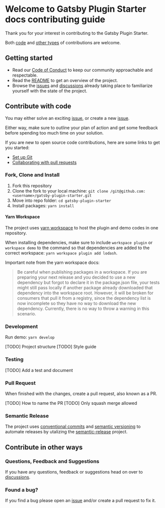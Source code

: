 # Welcome to Gatsby Plugin Starter docs contributing guide <!-- omit in toc -->

Thank you for your interest in contributing to the Gatsby Plugin Starter.

Both [code](https://github.com/ashhitch/gatsby-plugin-page-data-preview/blob/main/CONTRIBUTING.md#contribute-with-code) and [other types](https://github.com/ashhitch/gatsby-plugin-page-data-preview/blob/main/CONTRIBUTING.md#contribute-in-other-ways) of contributions are welcome.

## Getting started

- Read our [Code of Conduct](./CODE_OF_CONDUCT.md) to keep our community approachable and respectable.
- Read the [README](README.md) to get an overview of the project.
- Browse the [issues](https://github.com/ashhitch/gatsby-plugin-page-data-preview/issues) and [discussions](https://github.com/ashhitch/gatsby-plugin-page-data-preview/discussions) already taking place to familiarize yourself with the state of the project.

## Contribute with code

You may either solve an exciting [issue](https://github.com/ashhitch/gatsby-plugin-page-data-preview/issues), or create a new [issue](https://github.com/ashhitch/gatsby-plugin-page-data-preview/issues/new).

Either way, make sure to outline your plan of action and get some feedback before spending too much time on your solution.

If you are new to open source code contributions, here are some links to get you started:

- [Set up Git](https://docs.github.com/en/get-started/quickstart/set-up-git)
- [Collaborating with pull requests](https://docs.github.com/en/github/collaborating-with-pull-requests)

### Fork, Clone and Install

1. Fork this repository
2. Clone the fork to your local machine: `git clone /git@github.com:<username>/gatsby-plugin-starter.git`
3. Move into repo folder: `cd gatsby-plugin-starter`
4. Install packages: `yarn install`

#### Yarn Workspace

The project uses [yarn workspace](https://classic.yarnpkg.com/lang/en/docs/workspaces/) to host the plugin and demo codes in one repository.

When installing dependencies, make sure to include `workspace plugin` or `workspace demo` to the command so that dependencies are added to the correct workspace: `yarn workspace plugin add lodash`.

Important note from the yarn workspace docs:

> Be careful when publishing packages in a workspace. If you are preparing your next release and you decided to use a new dependency but forgot to declare it in the package.json file, your tests might still pass locally if another package already downloaded that dependency into the workspace root. However, it will be broken for consumers that pull it from a registry, since the dependency list is now incomplete so they have no way to download the new dependency. Currently, there is no way to throw a warning in this scenario.

### Development

Run demo: `yarn develop`

[TODO] Project structure
[TODO] Style guide

### Testing

[TODO] Add a test and document

### Pull Request

When finished with the changes, create a pull request, also known as a PR.

[TODO] How to name the PR
[TODO] Only squash merge allowed

### Semantic Release

The project uses [conventional commits](https://www.conventionalcommits.org/en/v1.0.0/) and [semantic versioning](https://semver.org/) to automate releases by utalizing the [semantic-release](https://semantic-release.gitbook.io/) project.

## Contribute in other ways

### Questions, Feedback and Suggestions

If you have any questions, feedback or suggestions head on over to [discussions](https://github.com/ashhitch/gatsby-plugin-page-data-preview/discussions).

### Found a bug?

If you find a bug please open an [issue](https://github.com/ashhitch/gatsby-plugin-page-data-preview/issues) and/or create a pull request to fix it.
